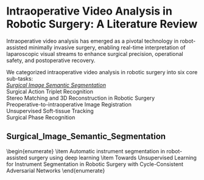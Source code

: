 # Intraoperative Video Analysis in Robotic Surgery: A Literature Review 

Intraoperative video analysis has emerged as a pivotal technology in robot-assisted minimally invasive surgery, enabling real-time interpretation of laparoscopic visual streams to enhance surgical precision, operational safety, and postoperative recovery. 

We categorized intraoperative video analysis in robotic surgery into six core sub-tasks:  
*[Surgical Image Semantic Segmentation](#Surgical_Image_Semantic_Segmentation)*   
Surgical Action Triplet Recognition  
Stereo Matching and 3D Reconstruction in Robotic Surgery  
Preoperative-to-intraoperative Image Registration  
Unsupervised Soft-tissue Tracking  
Surgical Phase Recognition


## Surgical_Image_Semantic_Segmentation  
\begin{enumerate}
    \item Automatic instrument segmentation in robot-assisted surgery using deep learning
    \item Towards Unsupervised Learning for Instrument Segmentation in Robotic Surgery with Cycle-Consistent Adversarial Networks
\end{enumerate}
